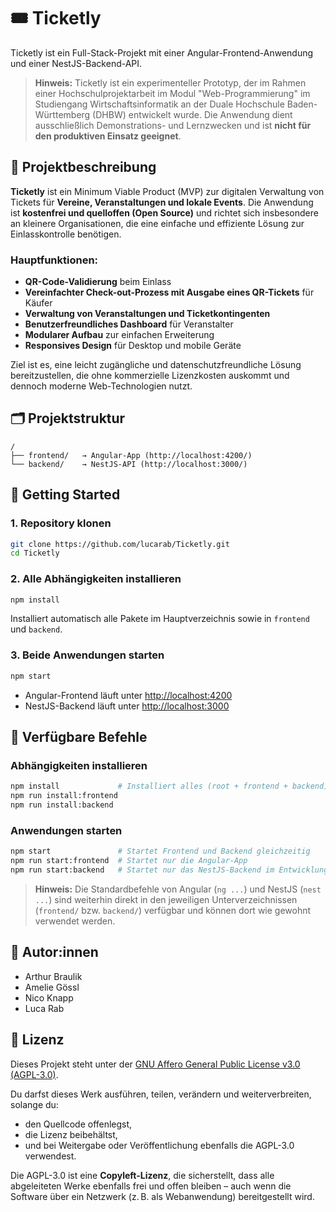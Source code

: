 # 🎟️ Ticketly

Ticketly ist ein Full-Stack-Projekt mit einer Angular-Frontend-Anwendung und einer NestJS-Backend-API.

> **Hinweis:** Ticketly ist ein experimenteller Prototyp, der im Rahmen einer Hochschulprojektarbeit im Modul "Web-Programmierung" im Studiengang Wirtschaftsinformatik an der Duale Hochschule Baden-Württemberg (DHBW) entwickelt wurde. Die Anwendung dient ausschließlich Demonstrations- und Lernzwecken und ist **nicht für den produktiven Einsatz geeignet**.

## 🧾 Projektbeschreibung

**Ticketly** ist ein Minimum Viable Product (MVP) zur digitalen Verwaltung von Tickets für **Vereine, Veranstaltungen und lokale Events**. Die Anwendung ist **kostenfrei und quelloffen (Open Source)** und richtet sich insbesondere an kleinere Organisationen, die eine einfache und effiziente Lösung zur Einlasskontrolle benötigen.

### Hauptfunktionen:
- **QR-Code-Validierung** beim Einlass
- **Vereinfachter Check-out-Prozess mit Ausgabe eines QR-Tickets** für Käufer
- **Verwaltung von Veranstaltungen und Ticketkontingenten**
- **Benutzerfreundliches Dashboard** für Veranstalter
- **Modularer Aufbau** zur einfachen Erweiterung
- **Responsives Design** für Desktop und mobile Geräte

Ziel ist es, eine leicht zugängliche und datenschutzfreundliche Lösung bereitzustellen, die ohne kommerzielle Lizenzkosten auskommt und dennoch moderne Web-Technologien nutzt.

## 🗂️ Projektstruktur

```
/
├── frontend/   → Angular-App (http://localhost:4200/)
└── backend/    → NestJS-API (http://localhost:3000/)
```

## 🚀 Getting Started

### 1. Repository klonen
```bash
git clone https://github.com/lucarab/Ticketly.git
cd Ticketly
```

### 2. Alle Abhängigkeiten installieren
```bash
npm install
```
Installiert automatisch alle Pakete im Hauptverzeichnis sowie in `frontend` und `backend`.

### 3. Beide Anwendungen starten
```bash
npm start
```
- Angular-Frontend läuft unter [http://localhost:4200](http://localhost:4200)  
- NestJS-Backend läuft unter [http://localhost:3000](http://localhost:3000)


## 🔧 Verfügbare Befehle

### Abhängigkeiten installieren
```bash
npm install             # Installiert alles (root + frontend + backend)
npm run install:frontend
npm run install:backend
```

### Anwendungen starten
```bash
npm start               # Startet Frontend und Backend gleichzeitig
npm run start:frontend  # Startet nur die Angular-App
npm run start:backend   # Startet nur das NestJS-Backend im Entwicklungsmodus
```


> **Hinweis:** Die Standardbefehle von Angular (`ng ...`) und NestJS (`nest ...`) sind weiterhin direkt in den jeweiligen Unterverzeichnissen (`frontend/` bzw. `backend/`) verfügbar und können dort wie gewohnt verwendet werden.


## 👥 Autor:innen
- Arthur Braulik
- Amelie Gössl
- Nico Knapp
- Luca Rab

## 📄 Lizenz

Dieses Projekt steht unter der [GNU Affero General Public License v3.0 (AGPL-3.0)](https://www.gnu.org/licenses/agpl-3.0.de.html).

Du darfst dieses Werk ausführen, teilen, verändern und weiterverbreiten, solange du:
- den Quellcode offenlegst,
- die Lizenz beibehältst,
- und bei Weitergabe oder Veröffentlichung ebenfalls die AGPL-3.0 verwendest.

Die AGPL-3.0 ist eine **Copyleft-Lizenz**, die sicherstellt, dass alle abgeleiteten Werke ebenfalls frei und offen bleiben – auch wenn die Software über ein Netzwerk (z. B. als Webanwendung) bereitgestellt wird.

